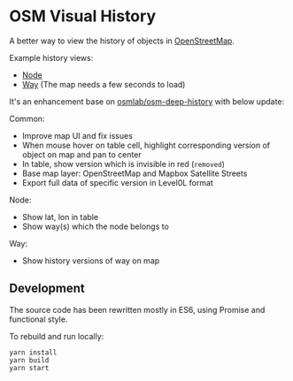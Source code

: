 # OSM Visual History

A better way to view the history of objects in [OpenStreetMap](http://www.openstreetmap.org/).

Example history views:
* [Node](https://aleung.github.io/osm-visual-history/#/node/4857559003)
* [Way](https://aleung.github.io/osm-visual-history/#/way/333067739) (The map needs a few seconds to load)

It's an enhancement base on [osmlab/osm-deep-history](https://github.com/osmlab/osm-deep-history) with below update:

Common:
* Improve map UI and fix issues
* When mouse hover on table cell, highlight corresponding version of object on map and pan to center
* In table, show version which is invisible in red (`removed`)
* Base map layer: OpenStreetMap and Mapbox Satellite Streets
* Export full data of specific version in Level0L format

Node:
* Show lat, lon in table
* Show way(s) which the node belongs to

Way:
* Show history versions of way on map

## Development

The source code has been rewritten mostly in ES6, using Promise and functional style.

To rebuild and run locally:

```
yarn install
yarn build
yarn start
```
